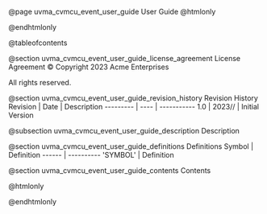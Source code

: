 @page uvma_cvmcu_event_user_guide User Guide
@htmlonly
<div class="autonumbering">
@endhtmlonly


@tableofcontents


@section uvma_cvmcu_event_user_guide_license_agreement License Agreement
© Copyright 2023 Acme Enterprises

All rights reserved.


@section uvma_cvmcu_event_user_guide_revision_history Revision History
Revision  | Date | Description
--------- | ---- | -----------
1.0 | 2023// | Initial Version

@subsection uvma_cvmcu_event_user_guide_description Description


@section uvma_cvmcu_event_user_guide_definitions Definitions
Symbol | Definition
------ | ----------
 'SYMBOL' | Definition


@section uvma_cvmcu_event_user_guide_contents Contents


@htmlonly
</div>
@endhtmlonly